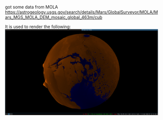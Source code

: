  got some data from MOLA https://astrogeology.usgs.gov/search/details/Mars/GlobalSurveyor/MOLA/Mars_MGS_MOLA_DEM_mosaic_global_463m/cub

 It is used to render the following:
 ![mars_screenshot](./screenshots/Screenshot_2020-07-19_211017.png)